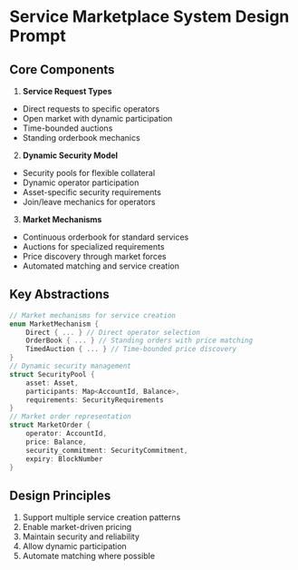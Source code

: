 # Service Marketplace System Design Prompt

## Core Components

1. **Service Request Types**

-   Direct requests to specific operators
-   Open market with dynamic participation
-   Time-bounded auctions
-   Standing orderbook mechanics

2. **Dynamic Security Model**

-   Security pools for flexible collateral
-   Dynamic operator participation
-   Asset-specific security requirements
-   Join/leave mechanics for operators

3. **Market Mechanisms**

-   Continuous orderbook for standard services
-   Auctions for specialized requirements
-   Price discovery through market forces
-   Automated matching and service creation

## Key Abstractions

```rust
// Market mechanisms for service creation
enum MarketMechanism {
    Direct { ... } // Direct operator selection
    OrderBook { ... } // Standing orders with price matching
    TimedAuction { ... } // Time-bounded price discovery
}
// Dynamic security management
struct SecurityPool {
    asset: Asset,
    participants: Map<AccountId, Balance>,
    requirements: SecurityRequirements
}
// Market order representation
struct MarketOrder {
    operator: AccountId,
    price: Balance,
    security_commitment: SecurityCommitment,
    expiry: BlockNumber
}
```

## Design Principles

1. Support multiple service creation patterns
2. Enable market-driven pricing
3. Maintain security and reliability
4. Allow dynamic participation
5. Automate matching where possible
